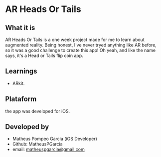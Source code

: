 # AR Heads Or Tails

## What it is
AR Heads Or Tails is a one week project made for me to learn about augmented reality. Being honest, I've never tryed anything like AR before, so it was a good challenge to create this app!
Oh yeah, and like the name says, it's a Head or Tails flip coin app.

## Learnings
 - ARkit.
 
## Plataform
the app was developed for iOS.

## Developed by
 - Matheus Pompeo Garcia (iOS Developer)
 - Github: MatheusPGarcia
 - email: matheuspgarcia@gmail.com
